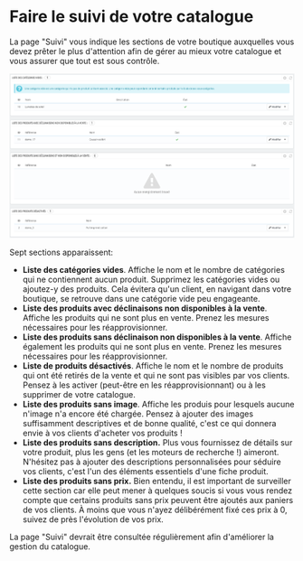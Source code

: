 # Faire le suivi de votre catalogue

La page "Suivi" vous indique les sections de votre boutique auxquelles vous devez prêter le plus d'attention afin de gérer au mieux votre catalogue et vous assurer que tout est sous contrôle.

![](../../../.gitbook/assets/64225385.png)

Sept sections apparaissent:

* **Liste des catégories vides**. Affiche le nom et le nombre de catégories qui ne contiennent aucun produit. Supprimez les catégories vides ou ajoutez-y des produits. Cela évitera qu'un client, en navigant dans votre boutique, se retrouve dans une catégorie vide peu engageante.
* **Liste des produits avec déclinaisons non disponibles à la vente**. Affiche les produits qui ne sont plus en vente. Prenez les mesures nécessaires pour les réapprovisionner.
* **Liste des produits sans déclinaison non disponibles à la vente**. Affiche également les produits qui ne sont plus en vente. Prenez les mesures nécessaires pour les réapprovisionner.
* **Liste de produits désactivés**. Affiche le nom et le nombre de produits qui ont été retirés de la vente et qui ne sont pas visibles par vos clients. Pensez à les activer (peut-être en les réapprovisionnant) ou à les supprimer de votre catalogue.
* **Liste des produits sans image**. Affiche les produis pour lesquels aucune n'image n'a encore été chargée. Pensez à ajouter des images suffisamment descriptives et de bonne qualité, c'est ce qui donnera envie à vos clients d'acheter vos produits !&#x20;
* **Liste des produits sans description.** Plus vous fournissez de détails sur votre produit, plus les gens (et les moteurs de recherche !) aimeront. N'hésitez pas à ajouter des descriptions personnalisées pour séduire vos clients, c'est l'un des éléments essentiels d'une fiche produit.
* **Liste des produits sans prix.** Bien entendu, il est important de surveiller cette section car elle peut mener à quelques soucis si vous vous rendez compte que certains produits sans prix peuvent être ajoutés aux paniers de vos clients. À moins que vous n'ayez délibérément fixé ces prix à 0, suivez de près l'évolution de vos prix.

La page "Suivi" devrait être consultée régulièrement afin d'améliorer la gestion du catalogue.
